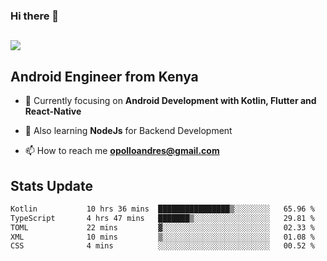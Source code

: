 ### Hi there 👋
<h2 align="left"><img src="https://readme-typing-svg.herokuapp.com?color='blue'&lines=I'm+Andrew+Opollo😊;Welcome+to+my+Github😜"> </h2>

## Android Engineer from Kenya


- 🌱 Currently focusing on **Android Development with Kotlin, Flutter and React-Native**

- 🔭 Also learning **NodeJs** for Backend Development

- 📫 How to reach me **opolloandres@gmail.com**


## Stats Update
<!--START_SECTION:waka-->

```txt
Kotlin           10 hrs 36 mins  ████████████████▒░░░░░░░░   65.96 %
TypeScript       4 hrs 47 mins   ███████▒░░░░░░░░░░░░░░░░░   29.81 %
TOML             22 mins         ▓░░░░░░░░░░░░░░░░░░░░░░░░   02.33 %
XML              10 mins         ▒░░░░░░░░░░░░░░░░░░░░░░░░   01.08 %
CSS              4 mins          ░░░░░░░░░░░░░░░░░░░░░░░░░   00.52 %
```

<!--END_SECTION:waka-->


